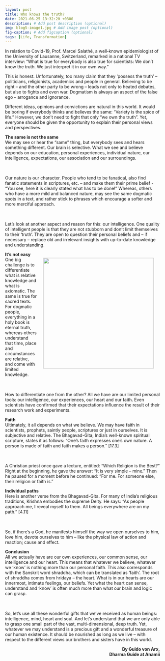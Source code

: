 ```yaml
---
layout: post
title: Who knows the truth?
date: 2021-06-25 13:32:20 +0300
description: # Add post description (optional)
img: blog5-image1.jpg # Add image post (optional)
fig-caption: # Add figcaption (optional)
tags: [Life, Transformation]
---
```

In relation to Covid-19, Prof. Marcel Salathé, a well-known epidemiologist of the University of Lausanne, Switzerland, remarked in a national TV interview: “What is true for everybody is also true for scientists: We don’t know the truth. We just interpret it in our own way.”

This is honest. Unfortunately, too many claim that they ‘possess the truth’ – politicians, religionists, academics and people in general. Believing to be right – and the other party to be wrong – leads not only to heated debates, but also to fights and even war. Dogmatism is always an aspect of the false ego – arrogance and ignorance. 

Different ideas, opinions and convictions are natural in this world. It would be boring if everybody thinks and believes the same: “Variety is the spice of life.” However, we don’t need to fight that only “we own the truth”. Yet, everyone should be given the opportunity to explain their personal views and perspectives.


<p><strong>The same is not the same</strong>
<br>We may see or hear the “same” thing, but everybody sees and hears something different. Our brain is selective. What we see and believe depends on our education, personal experiences, individual nature, our intelligence, expectations, our association and our surroundings.

<br><br>Our nature is our character. People who tend to be fanatical, also find fanatic statements in scriptures, etc. – and make them their prime belief - “You see, here it is clearly stated what has to be done!” Whereas, others who have a more mild and balanced nature, may see the same dogmatic spots in a text, and rather stick to phrases which encourage a softer and more merciful approach.

<br><br>Let’s look at another aspect and reason for this: our intelligence. One quality of intelligent people is that they are not stubborn and don’t limit themselves to their ‘truth’. They are open to question their personal beliefs and – if necessary – replace old and irrelevant insights with up-to-date knowledge and understanding.</p>

<img style="float:right; padding:20px" src="{{site.baseurl}}/assets/img/blog5-image2.jpg" width="360">


<p><strong>It’s not easy</strong>
<br>One big challenge is to differentiate what is relative knowledge and what is axiomatic. The same is true for sacred texts. For dogmatic people, everything in a holy book is eternal truth, whereas others understand that time, place and circumstances are relative, and come with limited knowledge.

<br><br>How to differentiate one from the other? All we have are our limited personal tools: our intelligence, our experiences, our heart and our faith. Even scientists have confirmed that their expectations influence the result of their research work and experiments.</p>


<p><strong>Faith</strong>
<br>Ultimately, it all depends on what we believe. We may have faith in scientists, prophets, saintly people, scriptures or just in ourselves. It is subjective and relative. The Bhagavad-Gita, India’s well-known spiritual scripture, states it as follows: “One’s faith expresses one’s own nature. A person is made of faith and faith makes a person.” [17.3]

<br><br>A Christian priest once gave a lecture, entitled: “Which Religion is the Best?” Right at the beginning, he gave the answer: “It is very simple – mine.” Then he paused for a moment before he continued: “For me. For someone else, their religion or faith is.”</p>


<p><strong>Individual paths</strong>
<br>Here is another verse from the Bhagavad-Gita. For many of India’s religious traditions, Krishna embodies the supreme Deity. He says: “As people approach me, I reveal myself to them. All beings everywhere are on my path.” [4.11]

<br><br>So, if there’s a God, he manifests himself the way we open ourselves to him, love him, devote ourselves to him – like the physical law of action and reaction; cause and effect.</p>


<p><strong>Conclusion</strong>
<br>All we actually have are our own experiences, our common sense, our intelligence and our heart. This means that whatever we believe, whatever we ‘know’ is nothing more than our personal faith. This also corresponds with the Sanskrit word shraddha, which can be translated as ‘faith’. The root of shraddha comes from hridaya – the heart. What is in our hearts are our innermost, intimate feelings, our beliefs. Yet what the heart can sense, understand and ‘know’ is often much more than what our brain and logic can grasp. 

<br><br>So, let’s use all these wonderful gifts that we’ve received as human beings: intelligence, mind, heart and soul. And let’s understand that we are only able to grasp one small part of the vast, multi-dimensional, deep truth. Yet, whatever we may understand is a precious gift and a wonderful treasure of our human existence. It should be nourished as long as we live – with respect to the different views our brothers and sisters have in this world.</p>

<P align=right><strong>By Guido von Arx, <br/>Dharma Guide at Anamii</strong></P>